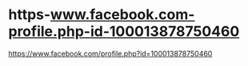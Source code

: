# https-www.facebook.com-profile.php-id-100013878750460
https://www.facebook.com/profile.php?id=100013878750460
